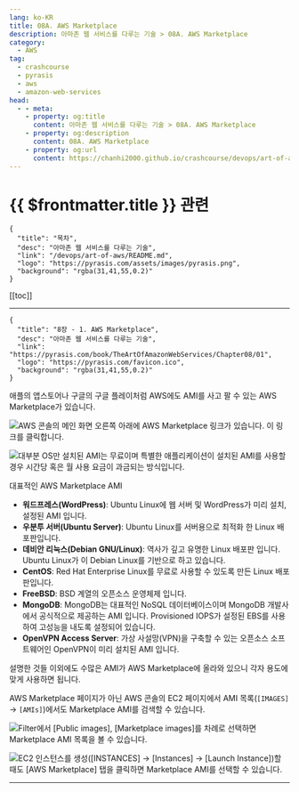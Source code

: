 ```yaml
---
lang: ko-KR
title: 08A. AWS Marketplace
description: 아마존 웹 서비스를 다루는 기술 > 08A. AWS Marketplace
category:
  - AWS
tag: 
  - crashcourse
  - pyrasis
  - aws 
  - amazon-web-services
head:
  - - meta:
    - property: og:title
      content: 아마존 웹 서비스를 다루는 기술 > 08A. AWS Marketplace
    - property: og:description
      content: 08A. AWS Marketplace
    - property: og:url
      content: https://chanhi2000.github.io/crashcourse/devops/art-of-aws/08A.html
---
```


# {{ $frontmatter.title }} 관련

```component VPCard
{
  "title": "목차",
  "desc": "아마존 웹 서비스를 다루는 기술",
  "link": "/devops/art-of-aws/README.md",
  "logo": "https://pyrasis.com/assets/images/pyrasis.png",
  "background": "rgba(31,41,55,0.2)"
}
```

[[toc]]

---

```component VPCard
{
  "title": "8장 - 1. AWS Marketplace",
  "desc": "아마존 웹 서비스를 다루는 기술",
  "link": "https://pyrasis.com/book/TheArtOfAmazonWebServices/Chapter08/01",
  "logo": "https://pyrasis.com/favicon.ico",
  "background": "rgba(31,41,55,0.2)"
}
```

애플의 앱스토어나 구글의 구글 플레이처럼 AWS에도 AMI를 사고 팔 수 있는 AWS Marketplace가 있습니다.

![AWS 콘솔의 메인 화면 오른쪽 아래에 AWS Marketplace 링크가 있습니다. 이 링크를 클릭합니다.](https://pyrasis.com/assets/images/TheArtOfAmazonWebServicesChapter08/2_.png)

![대부분 OS만 설치된 AMI는 무료이며 특별한 애플리케이션이 설치된 AMI를 사용할 경우 시간당 혹은 월 사용 요금이 과금되는 방식입니다.](https://pyrasis.com/assets/images/TheArtOfAmazonWebServicesChapter08/3_.png)

대표적인 AWS Marketplace AMI

- **워드프레스(WordPress)**: Ubuntu Linux에 웹 서버 및 WordPress가 미리 설치, 설정된 AMI 입니다.
- **우분투 서버(Ubuntu Server)**: Ubuntu Linux를 서버용으로 최적화 한 Linux 배포판입니다.
- **데비안 리눅스(Debian GNU/Linux)**: 역사가 깊고 유명한 Linux 배포판 입니다. Ubuntu Linux가 이 Debian Linux를 기반으로 하고 있습니다.
- **CentOS**: Red Hat Enterprise Linux를 무료로 사용할 수 있도록 만든 Linux 배포판입니다.
- **FreeBSD**: BSD 계열의 오픈소스 운영체제 입니다.
- **MongoDB**: MongoDB는 대표적인 NoSQL 데이터베이스이며 MongoDB 개발사에서 공식적으로 제공하는 AMI 입니다. Provisioned IOPS가 설정된 EBS를 사용하여 고성능을 내도록 설정되어 있습니다.
- **OpenVPN Access Server**: 가상 사설망(VPN)을 구축할 수 있는 오픈소스 소프트웨어인 OpenVPN이 미리 설치된 AMI 입니다.

설명한 것들 이외에도 수많은 AMI가 AWS Marketplace에 올라와 있으니 각자 용도에 맞게 사용하면 됩니다.

AWS Marketplace 페이지가 아닌 AWS 콘솔의 EC2 페이지에서 AMI 목록(<FontIcon icon="iconfont icon-select"/>`[IMAGES]` → `[AMIs]`)에서도 Marketplace AMI를 검색할 수 있습니다.

![Filter에서 <FontIcon icon="iconfont icon-select"/>`[Public images]`, <FontIcon icon="iconfont icon-select"/>`[Marketplace images]`를 차례로 선택하면 Marketplace AMI 목록을 볼 수 있습니다.](https://pyrasis.com/assets/images/TheArtOfAmazonWebServicesChapter08/4_.png)

![EC2 인스턴스를 생성(<FontIcon icon="iconfont icon-select"/>`[INSTANCES]` → `[Instances]` → `[Launch Instance]`)할 때도 <FontIcon icon="iconfont icon-select"/>`[AWS Marketplace]` 탭을 클릭하면 Marketplace AMI를 선택할 수 있습니다.](https://pyrasis.com/assets/images/TheArtOfAmazonWebServicesChapter08/5_.png)

---

<TagLinks />